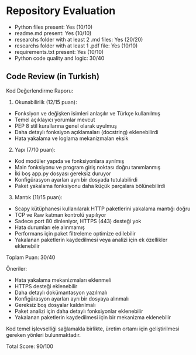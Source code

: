 
# Repository Evaluation

- Python files present: Yes (10/10)
- readme.md present: Yes (10/10)
- researchs folder with at least 2 .md files: Yes (20/20)
- researchs folder with at least 1 .pdf file: Yes (10/10)
- requirements.txt present: Yes (10/10)
- Python code quality and logic: 30/40

## Code Review (in Turkish)
Kod Değerlendirme Raporu:

1. Okunabilirlik (12/15 puan):
- Fonksiyon ve değişken isimleri anlaşılır ve Türkçe kullanılmış
- Temel açıklayıcı yorumlar mevcut
- PEP 8 stil kurallarına genel olarak uyulmuş
- Daha detaylı fonksiyon açıklamaları (docstring) eklenebilirdi
- Hata yakalama ve loglama mekanizmaları eksik

2. Yapı (7/10 puan):
- Kod modüler yapıda ve fonksiyonlara ayrılmış
- Main fonksiyonu ve program giriş noktası doğru tanımlanmış
- İki boş app.py dosyası gereksiz duruyor
- Konfigürasyon ayarları ayrı bir dosyada tutulabilirdi
- Paket yakalama fonksiyonu daha küçük parçalara bölünebilirdi

3. Mantık (11/15 puan):
- Scapy kütüphanesi kullanılarak HTTP paketlerini yakalama mantığı doğru
- TCP ve Raw katman kontrolü yapılıyor
- Sadece port 80 dinleniyor, HTTPS (443) desteği yok
- Hata durumları ele alınmamış
- Performans için paket filtreleme optimize edilebilir
- Yakalanan paketlerin kaydedilmesi veya analizi için ek özellikler eklenebilir

Toplam Puan: 30/40

Öneriler:
- Hata yakalama mekanizmaları eklenmeli
- HTTPS desteği eklenebilir
- Daha detaylı dokümantasyon yazılmalı
- Konfigürasyon ayarları ayrı bir dosyaya alınmalı
- Gereksiz boş dosyalar kaldırılmalı
- Paket analizi için daha detaylı fonksiyonlar eklenebilir
- Yakalanan paketlerin kaydedilmesi için bir mekanizma eklenebilir

Kod temel işlevselliği sağlamakla birlikte, üretim ortamı için geliştirilmesi gereken yönleri bulunmaktadır.

Total Score: 90/100
